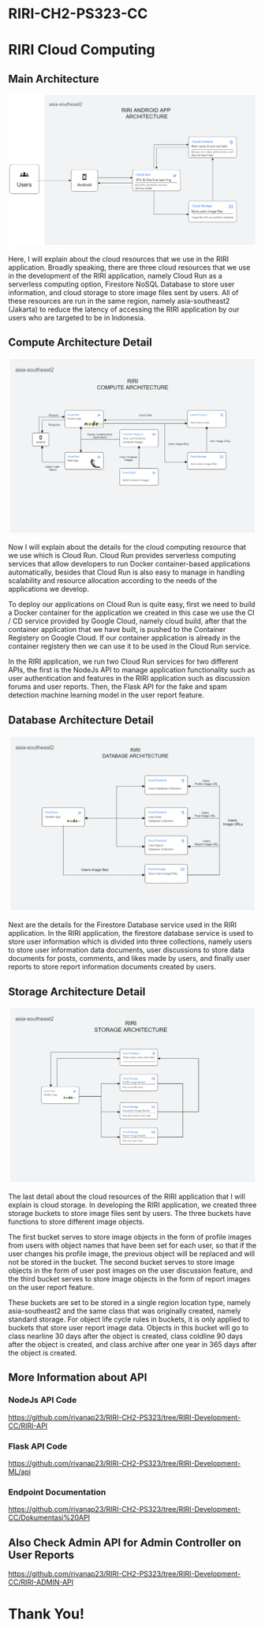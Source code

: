 # RIRI-CH2-PS323-CC
 
# RIRI Cloud Computing

## Main Architecture
![RIRI Main Architecture](https://github.com/rivanap23/RIRI-CH2-PS323/raw/RIRI-Development-CC/Architecture/RIRI-MAIN-ARCHITECTURE.png)


Here, I will explain about the cloud resources that we use in the RIRI application. Broadly speaking, there are three cloud resources that we use in the development of the RIRI application, namely Cloud Run as a serverless computing option, Firestore NoSQL Database to store user information, and cloud storage to store image files sent by users. All of these resources are run in the same region, namely asia-southeast2 (Jakarta) to reduce the latency of accessing the RIRI application by our users who are targeted to be in Indonesia.

## Compute Architecture Detail
![RIRI Compute Architecture](https://github.com/rivanap23/RIRI-CH2-PS323/raw/RIRI-Development-CC/Architecture/RIRI-COMPUTE-ARCHITECTURE.png)

Now I will explain about the details for the cloud computing resource that we use which is Cloud Run. Cloud Run provides serverless computing services that allow developers to run Docker container-based applications automatically, besides that Cloud Run is also easy to manage in handling scalability and resource allocation according to the needs of the applications we develop.

To deploy our applications on Cloud Run is quite easy, first we need to build a Docker container for the application we created in this case we use the CI / CD service provided by Google Cloud, namely cloud build, after that the container application that we have built, is pushed to the Container Registery on Google Cloud. If our container application is already in the container registery then we can use it to be used in the Cloud Run service.

In the RIRI application, we run two Cloud Run services for two different APIs, the first is the NodeJs API to manage application functionality such as user authentication and features in the RIRI application such as discussion forums and user reports. Then, the Flask API for the fake and spam detection machine learning model in the user report feature.

## Database Architecture Detail
![RIRI Database Architecture](https://github.com/rivanap23/RIRI-CH2-PS323/raw/RIRI-Development-CC/Architecture/RIRI-DATABASE-ARCHITECTURE.png)

Next are the details for the Firestore Database service used in the RIRI application. In the RIRI application, the firestore database service is used to store user information which is divided into three collections, namely users to store user information data documents, user discussions to store data documents for posts, comments, and likes made by users, and finally user reports to store report information documents created by users.

## Storage Architecture Detail
![RIRI Storage Architecture](https://github.com/rivanap23/RIRI-CH2-PS323/raw/RIRI-Development-CC/Architecture/Storage%20Architecture.png)

The last detail about the cloud resources of the RIRI application that I will explain is cloud storage. In developing the RIRI application, we created three storage buckets to store image files sent by users. The three buckets have functions to store different image objects.

The first bucket serves to store image objects in the form of profile images from users with object names that have been set for each user, so that if the user changes his profile image, the previous object will be replaced and will not be stored in the bucket. The second bucket serves to store image objects in the form of user post images on the user discussion feature, and the third bucket serves to store image objects in the form of report images on the user report feature.

These buckets are set to be stored in a single region location type, namely asia-southeast2 and the same class that was originally created, namely standard storage. For object life cycle rules in buckets, it is only applied to buckets that store user report image data. Objects in this bucket will go to class nearline 30 days after the object is created, class coldline 90 days after the object is created, and class archive after one year in 365 days after the object is created.


## More Information about API

### NodeJs API Code
https://github.com/rivanap23/RIRI-CH2-PS323/tree/RIRI-Development-CC/RIRI-API

### Flask API Code
https://github.com/rivanap23/RIRI-CH2-PS323/tree/RIRI-Development-ML/api

### Endpoint Documentation
https://github.com/rivanap23/RIRI-CH2-PS323/tree/RIRI-Development-CC/Dokumentasi%20API

## Also Check Admin API for Admin Controller on User Reports
https://github.com/rivanap23/RIRI-CH2-PS323/tree/RIRI-Development-CC/RIRI-ADMIN-API


# Thank You!
